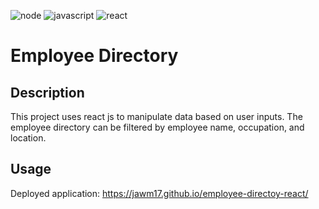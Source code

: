 ![node](https://img.shields.io/badge/node-js-blue) ![javascript](https://img.shields.io/badge/javascript-js-green) ![react](https://img.shields.io/badge/react-16.3.1-gold) 
# Employee Directory  
    
## Description

This project uses react js to manipulate data based on user inputs. The employee directory can be filtered by employee name, occupation, and location.
    
    
## Usage 

Deployed application: https://jawm17.github.io/employee-directoy-react/


